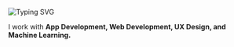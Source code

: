 ![Typing SVG](https://readme-typing-svg.herokuapp.com?font=Arial+Black&size=30&duration=2000&pause=1000&color=E7678A&center=true&vCenter=true&width=400&lines=Hi,+I'm+Melissa)

I work with **App Development, Web Development, UX Design, and Machine Learning.**

